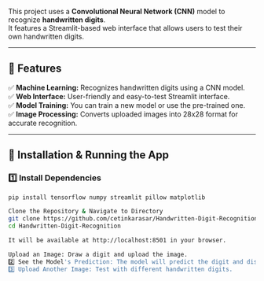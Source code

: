 This project uses a **Convolutional Neural Network (CNN)** model to recognize **handwritten digits**.  
It features a Streamlit-based web interface that allows users to test their own handwritten digits.

---

## 📌 Features
✅ **Machine Learning:** Recognizes handwritten digits using a CNN model.  
✅ **Web Interface:** User-friendly and easy-to-test Streamlit interface.  
✅ **Model Training:** You can train a new model or use the pre-trained one.  
✅ **Image Processing:** Converts uploaded images into 28x28 format for accurate recognition.  

---

## 🚀 Installation & Running the App

### 1️⃣ Install Dependencies
```bash
pip install tensorflow numpy streamlit pillow matplotlib

Clone the Repository & Navigate to Directory
git clone https://github.com/cetinkarasar/Handwritten-Digit-Recognition.git
cd Handwritten-Digit-Recognition

It will be available at http://localhost:8501 in your browser.

Upload an Image: Draw a digit and upload the image.
2️⃣ See the Model's Prediction: The model will predict the digit and display probabilities.
3️⃣ Upload Another Image: Test with different handwritten digits.
